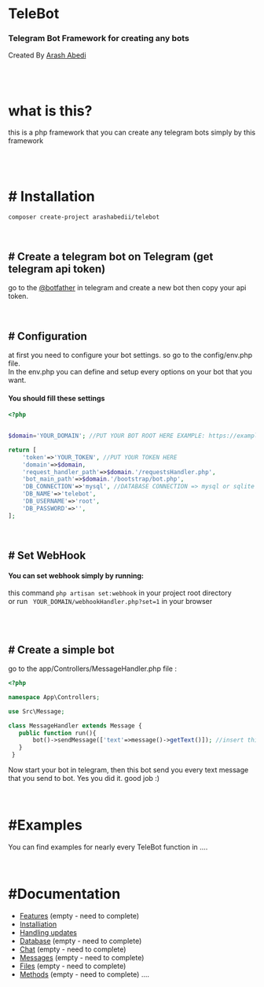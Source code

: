# TeleBot
### Telegram Bot Framework for creating any bots 

Created By [Arash Abedi](https://arashabedi.com)

<br/>
<br/>

# what is this?
this is a php framework that you can create any telegram bots simply by this framework

<br/>
<br/>

# # Installation
```
composer create-project arashabedii/telebot
```

<br/>

## # Create a telegram bot on Telegram (get telegram api token)
go to the [@botfather](https://t.me/botfather) in telegram and create a new bot
then copy your api token.

<br/>

## # Configuration

at first you need to configure your bot settings. so go to the config/env.php file. <br/>
In the env.php you can define and setup every options on your bot that you want.

#### You should fill these settings

```php
<?php


$domain='YOUR_DOMAIN'; //PUT YOUR BOT ROOT HERE EXAMPLE: https://example.com/mybotDirectory

return [
    'token'=>'YOUR_TOKEN', //PUT YOUR TOKEN HERE
    'domain'=>$domain,
    'request_handler_path'=>$domain.'/requestsHandler.php',
    'bot_main_path'=>$domain.'/bootstrap/bot.php',
    'DB_CONNECTION'=>'mysql', //DATABASE CONNECTION => mysql or sqlite 
    'DB_NAME'=>'telebot',
    'DB_USERNAME'=>'root',
    'DB_PASSWORD'=>'',
];
```

<br/>

## # Set WebHook

#### You can set webhook simply by running: <br/>
this command ```php artisan set:webhook``` in your project root directory 
<br>
or run
``` YOUR_DOMAIN/webhookHandler.php?set=1``` in your browser

<br/>
</br/>

## # Create a simple bot

go to the app/Controllers/MessageHandler.php file :


```php
<?php

namespace App\Controllers;

use Src\Message;

class MessageHandler extends Message {
   public function run(){
       bot()->sendMessage(['text'=>message()->getText()]); //insert this code
   }
 }

```

Now start your bot in telegram, then this bot send you every text message that you send to bot. Yes you did it. good job :)

<br/>

# #Examples 

You can find examples for nearly every TeleBot function in
....


<br/>

# #Documentation

* [Features](v1/features.md) (empty - need to complete)
* [Installiation](v1/installiation.md)
* [Handling updates](v1/updates.md)
* [Database](v1/database.md) (empty - need to complete)
* [Chat](v1/chat.md) (empty - need to complete)
* [Messages](v1/messages.md) (empty - need to complete)
* [Files](v1/files.md) (empty - need to complete)
* [Methods](v1/methods.md) (empty - need to complete)
....
